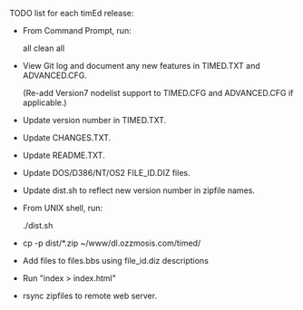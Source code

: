 TODO list for each timEd release:

* From Command Prompt, run:

  all clean
  all

* View Git log and document any new features in TIMED.TXT and ADVANCED.CFG.

  (Re-add Version7 nodelist support to TIMED.CFG and ADVANCED.CFG if
  applicable.)

* Update version number in TIMED.TXT.

* Update CHANGES.TXT.

* Update README.TXT.

* Update DOS/D386/NT/OS2 FILE_ID.DIZ files.

* Update dist.sh to reflect new version number in zipfile names.

* From UNIX shell, run:

  ./dist.sh

* cp -p dist/*.zip ~/www/dl.ozzmosis.com/timed/

* Add files to files.bbs using file_id.diz descriptions

* Run "index > index.html"

* rsync zipfiles to remote web server.
